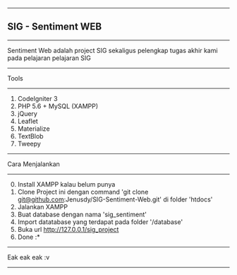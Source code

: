 *******************
## SIG - Sentiment WEB
*******************

Sentiment Web adalah project SIG sekaligus pelengkap tugas akhir kami pada pelajaran pelajaran SIG

*******************
Tools
*******************

1. CodeIgniter 3
2. PHP 5.6 + MySQL (XAMPP)
3. jQuery
4. Leaflet
5. Materialize
6. TextBlob
7. Tweepy

**************************
Cara Menjalankan
**************************
0. Install XAMPP kalau belum punya
1. Clone Project ini dengan command 'git clone git@github.com:Jenusdy/SIG-Sentiment-Web.git' di folder 'htdocs'
2. Jalankan XAMPP
3. Buat database dengan nama 'sig_sentiment'
4. Import datatabase yang terdapat pada folder '/database'
5. Buka url http://127.0.0.1/sig_project
6. Done :*

****************************
Eak eak eak :v
****************************

